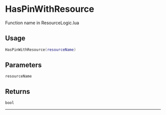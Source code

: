 # HasPinWithResource
Function name in ResourceLogic.lua
## Usage
```lua
HasPinWithResource(resourceName)
```
## Parameters
`resourceName`
## Returns
`bool`

---